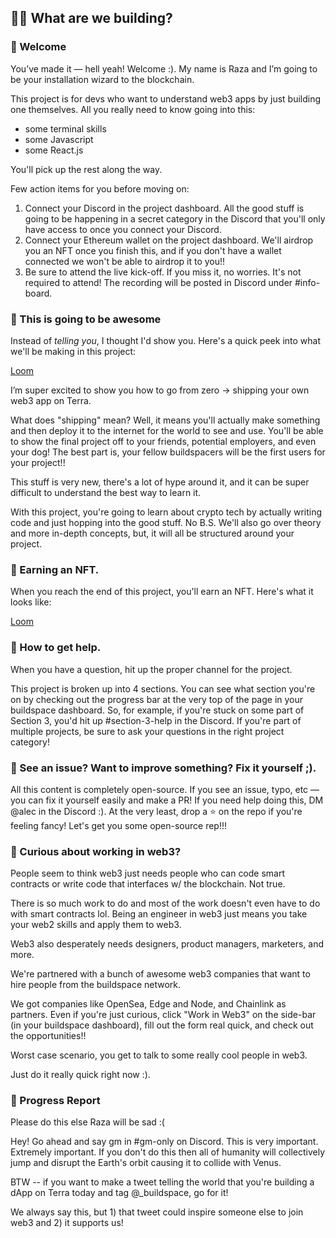 ## 👩‍🚀 What are we building?
### 👋 Welcome
You’ve made it — hell yeah! Welcome :). My name is Raza and I’m going to be your installation wizard to the blockchain.

This project is for devs who want to understand web3 apps by just building one themselves. All you really need to know going into this:
* some terminal skills
* some Javascript
* some React.js

You'll pick up the rest along the way.

Few action items for you before moving on:
1. Connect your Discord in the project dashboard. All the good stuff is going to be happening in a secret category in the Discord that you'll only have access to once you connect your Discord.
2. Connect your Ethereum wallet on the project dashboard. We'll airdrop you an NFT once you finish this, and if you don't have a wallet connected we won't be able to airdrop it to you!!
3. Be sure to attend the live kick-off. If you miss it, no worries. It's not required to attend! The recording will be posted in Discord under #info-board.

### 🚀 This is going to be awesome
Instead of *telling you*, I thought I'd show you. Here's a quick peek into what we'll be making in this project:

[Loom](https://www.loom.com/share/8997d1e9667e4c188df1d2b6fd27dceb)

I’m super excited to show you how to go from zero → shipping your own web3 app on Terra.

What does "shipping" mean? Well, it means you'll actually make something and then deploy it to the internet for the world to see and use. You'll be able to show the final project off to your friends, potential employers, and even your dog! The best part is, your fellow buildspacers will be the first users for your project!!

This stuff is very new, there's a lot of hype around it, and it can be super difficult to understand the best way to learn it.

With this project, you're going to learn about crypto tech by actually writing code and just hopping into the good stuff. No B.S. We'll also go over theory and more in-depth concepts, but, it will all be structured around your project.

### 💎 Earning an NFT.
When you reach the end of this project, you'll earn an NFT. Here's what it looks like:

[Loom](https://www.loom.com/share/e890863a83a84ed18abdaccd52a64d6f)

### 🤚 How to get help.
When you have a question, hit up the proper channel for the project.

This project is broken up into 4 sections. You can see what section you're on by checking out the progress bar at the very top of the page in your buildspace dashboard. So, for example, if you're stuck on some part of Section 3, you'd hit up #section-3-help in the Discord. If you're part of multiple projects, be sure to ask your questions in the right project category!

### 🤘 See an issue? Want to improve something? Fix it yourself ;).
All this content is completely open-source. If you see an issue, typo, etc — you can fix it yourself easily and make a PR! If you need help doing this, DM @alec in the Discord :).
At the very least, drop a ⭐ on the repo if you're feeling fancy!
Let's get you some open-source rep!!!

### 👀 Curious about working in web3?
People seem to think web3 just needs people who can code smart contracts or write code that interfaces w/ the blockchain. Not true.

There is so much work to do and most of the work doesn't even have to do with smart contracts lol. Being an engineer in web3 just means you take your web2 skills and apply them to web3.

Web3 also desperately needs designers, product managers, marketers, and more.

We're partnered with a bunch of awesome web3 companies that want to hire people from the buildspace network.

We got companies like OpenSea, Edge and Node, and Chainlink as partners. Even if you're just curious, click "Work in Web3" on the side-bar (in your buildspace dashboard), fill out the form real quick, and check out the opportunities!!

Worst case scenario, you get to talk to some really cool people in web3.

Just do it really quick right now :).

### 🚨 Progress Report
Please do this else Raza will be sad :(

Hey! Go ahead and say gm in #gm-only on Discord. This is very important. Extremely important.
If you don't do this then all of humanity will collectively jump and disrupt the Earth's orbit causing it to collide with Venus.

BTW -- if you want to make a tweet telling the world that you're building a dApp on Terra today and tag @_buildspace, go for it!

We always say this, but 1) that tweet could inspire someone else to join web3 and 2) it supports us!